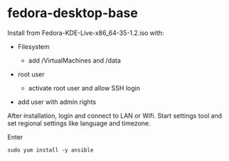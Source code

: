 # fedora-desktop-base

Install from Fedora-KDE-Live-x86_64-35-1.2.iso with:

* Filesystem
  * add /VirtualMachines and /data

* root user
  * activate root user and allow SSH login

* add user with admin rights

After installation, login and connect to LAN or Wifi.
Start settings tool and set regional settings like language and timezone.

Enter
```
sudo yum install -y ansible
```

